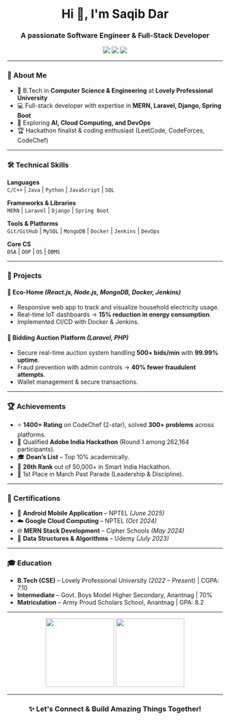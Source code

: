 <!-- GitHub Profile README -->

<h1 align="center">Hi 👋, I'm Saqib Dar</h1>
<h3 align="center">A passionate Software Engineer & Full-Stack Developer</h3>

<p align="center">
  <a href="mailto:darsaqib4979@gmail.com"><img src="https://img.shields.io/badge/Email-darsaqib4979%40gmail.com-red?style=for-the-badge&logo=gmail"></a>
  <a href="https://linkedin.com/in/saqib-dar-36856020a"><img src="https://img.shields.io/badge/LinkedIn-Saqib%20Dar-blue?style=for-the-badge&logo=linkedin"></a>
  <a href="https://github.com/SaqibDar112"><img src="https://img.shields.io/badge/GitHub-SaqibDar112-black?style=for-the-badge&logo=github"></a>
</p>

---

### 🚀 About Me
- 🌱 B.Tech in **Computer Science & Engineering** at **Lovely Professional University** 
- 💻 Full-stack developer with expertise in **MERN, Laravel, Django, Spring Boot**  
- 🔭 Exploring **AI, Cloud Computing, and DevOps**  
- 🏆 Hackathon finalist & coding enthusiast (LeetCode, CodeForces, CodeChef)  

---

### 🛠️ Technical Skills

**Languages**  
`C/C++` | `Java` | `Python` | `JavaScript` | `SQL`

**Frameworks & Libraries**  
`MERN` | `Laravel` | `Django` | `Spring Boot`

**Tools & Platforms**  
`Git/GitHub` | `MySQL` | `MongoDB` | `Docker` | `Jenkins` | `DevOps`

**Core CS**  
`DSA` | `OOP` | `OS` | `DBMS`

---

### 📂 Projects

#### 🌱 Eco-Home *(React.js, Node.js, MongoDB, Docker, Jenkins)*  
- Responsive web app to track and visualize household electricity usage.  
- Real-time IoT dashboards → **15% reduction in energy consumption**.  
- Implemented CI/CD with Docker & Jenkins.  

#### 🔨 Bidding Auction Platform *(Laravel, PHP)*  
- Secure real-time auction system handling **500+ bids/min** with **99.99% uptime**.  
- Fraud prevention with admin controls → **40% fewer fraudulent attempts**.  
- Wallet management & secure transactions.  

---

### 🏆 Achievements
- ⭐ **1400+ Rating** on CodeChef (2-star), solved **300+ problems** across platforms.  
- 🎯 Qualified **Adobe India Hackathon** (Round 1 among 262,164 participants).  
- 🎓 **Dean’s List** – Top 10% academically.  
- 🥇 **26th Rank** out of 50,000+ in Smart India Hackathon.  
- 🏅 1st Place in March Past Parade (Leadership & Discipline).  

---

### 📜 Certifications
- 📱 **Android Mobile Application** – NPTEL *(June 2025)*  
- ☁️ **Google Cloud Computing** – NPTEL *(Oct 2024)*  
- 🌐 **MERN Stack Development** – Cipher Schools *(May 2024)*  
- 📘 **Data Structures & Algorithms** – Udemy *(July 2023)*  

---

### 🎓 Education
- **B.Tech (CSE)** – Lovely Professional University *(2022 – Present)* | CGPA: 7.10  
- **Intermediate** – Govt. Boys Model Higher Secondary, Anantnag | 70%  
- **Matriculation** – Army Proud Scholars School, Anantnag | GPA: 8.2  

---

<p align="center">
  <img src="https://github-readme-stats.vercel.app/api?username=SaqibDar112&show_icons=true&theme=tokyonight" height="160px"/>
  <img src="https://github-readme-stats.vercel.app/api/top-langs/?username=SaqibDar112&layout=compact&theme=tokyonight" height="160px"/>
</p>

---

<h3 align="center">✨ Let's Connect & Build Amazing Things Together!</h3>
